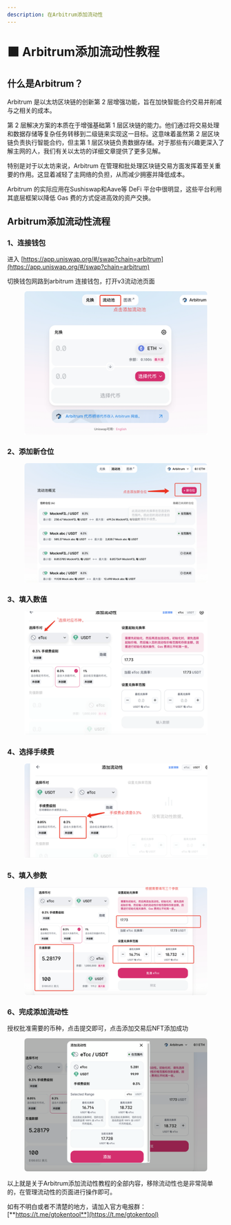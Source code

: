 ```yaml
---
description: 在Arbitrum添加流动性
---
```


# 🟫 Arbitrum添加流动性教程

## 什么是Arbitrum？

Arbitrum 是以太坊区块链的创新第 2 层增强功能，旨在加快智能合约交易并削减与之相关的成本。

第 2 层解决方案的本质在于增强基础第 1 层区块链的能力。他们通过将交易处理和数据存储等复杂任务转移到二级链来实现这一目标。这意味着虽然第 2 层区块链负责执行智能合约，但主第 1 层区块链负责数据存储。对于那些有兴趣更深入了解主网的人，我们有关以太坊的详细文章提供了更多见解。

特别是对于以太坊来说，Arbitrum 在管理和批处理区块链交易方面发挥着至关重要的作用。这显着减轻了主网络的负担，从而减少拥塞并降低成本。

Arbitrum 的实际应用在Sushiswap和Aave等 DeFi 平台中很明显，这些平台利用其底层框架以降低 Gas 费的方式促进高效的资产交换。

## Arbitrum添加流动性流程

### 1、连接钱包

进入 [https://app.uniswap.org/#/swap?chain=arbitrum](https://app.uniswap.org/#/swap?chain=arbitrum)

切换钱包网路到arbitrum 连接钱包，打开v3流动池页面

<figure><img src="../.gitbook/assets/1 (6).png" alt=""><figcaption></figcaption></figure>

### 2、添加新仓位

<figure><img src="../.gitbook/assets/2 (3).png" alt=""><figcaption></figcaption></figure>

### 3、填入数值

<figure><img src="../.gitbook/assets/3 (3).png" alt=""><figcaption></figcaption></figure>

### 4、选择手续费

<figure><img src="../.gitbook/assets/4 (3).png" alt=""><figcaption></figcaption></figure>

### 5、填入参数

<figure><img src="../.gitbook/assets/5 (2).png" alt=""><figcaption></figcaption></figure>

### 6、完成添加流动性

授权批准需要的币种，点击提交即可，点击添加交易后NFT添加成功

<figure><img src="../.gitbook/assets/6 (2).png" alt=""><figcaption></figcaption></figure>

以上就是关于Arbitrum添加流动性教程的全部内容，移除流动性也是非常简单的，在管理流动性的页面进行操作即可。

如有不明白或者不清楚的地方，请加入官方电报群：[**https://t.me/gtokentool**](https://t.me/gtokentool)
